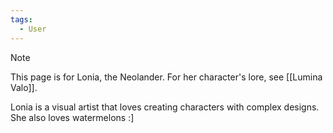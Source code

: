 ```yaml
---
tags:
  - User
---
```

>[!NOTE]
>This page is for Lonia, the Neolander. For her character's lore, see [[Lumina Valo]].

Lonia is a visual artist that loves creating characters with complex designs. 
She also loves watermelons :] 
